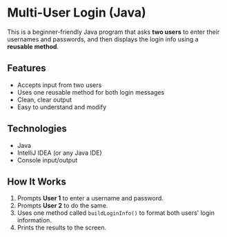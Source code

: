 #  Multi-User Login (Java)

This is a beginner-friendly Java program that asks **two users** to enter their usernames and passwords, and then displays the login info using a **reusable method**.

##  Features

- Accepts input from two users
- Uses one reusable method for both login messages
- Clean, clear output
- Easy to understand and modify

##  Technologies

- Java
- IntelliJ IDEA (or any Java IDE)
- Console input/output

##  How It Works

1. Prompts **User 1** to enter a username and password.
2. Prompts **User 2** to do the same.
3. Uses one method called `buildLoginInfo()` to format both users' login information.
4. Prints the results to the screen.



